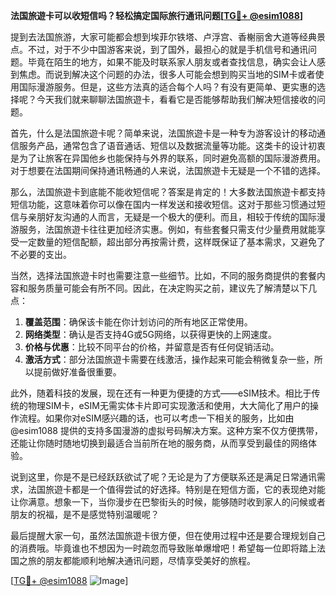 **法国旅遊卡可以收短信吗？轻松搞定国际旅行通讯问题[[TG💪+ @esim1088](https://t.me/s/esim1088)]**

提到去法国旅游，大家可能都会想到埃菲尔铁塔、卢浮宫、香榭丽舍大道等经典景点。不过，对于不少中国游客来说，到了国外，最担心的就是手机信号和通讯问题。毕竟在陌生的地方，如果不能及时联系家人朋友或者查找信息，确实会让人感到焦虑。而说到解决这个问题的办法，很多人可能会想到购买当地的SIM卡或者使用国际漫游服务。但是，这些方法真的适合每个人吗？有没有更简单、更实惠的选择呢？今天我们就来聊聊法国旅遊卡，看看它是否能够帮助我们解决短信接收的问题。

首先，什么是法国旅遊卡呢？简单来说，法国旅遊卡是一种专为游客设计的移动通信服务产品，通常包含了语音通话、短信以及数据流量等功能。这类卡的设计初衷是为了让旅客在异国他乡也能保持与外界的联系，同时避免高额的国际漫游费用。对于想要在法国期间保持通讯畅通的人来说，法国旅遊卡无疑是一个不错的选择。

那么，法国旅遊卡到底能不能收短信呢？答案是肯定的！大多数法国旅遊卡都支持短信功能，这意味着你可以像在国内一样发送和接收短信。这对于那些习惯通过短信与亲朋好友沟通的人而言，无疑是一个极大的便利。而且，相较于传统的国际漫游服务，法国旅遊卡往往更加经济实惠。例如，有些套餐只需支付少量费用就能享受一定数量的短信配额，超出部分再按需计费，这样既保证了基本需求，又避免了不必要的支出。

当然，选择法国旅遊卡时也需要注意一些细节。比如，不同的服务商提供的套餐内容和服务质量可能会有所不同。因此，在决定购买之前，建议先了解清楚以下几点：

1. **覆盖范围**：确保该卡能在你计划访问的所有地区正常使用。
2. **网络类型**：确认是否支持4G或5G网络，以获得更快的上网速度。
3. **价格与优惠**：比较不同平台的价格，并留意是否有任何促销活动。
4. **激活方式**：部分法国旅遊卡需要在线激活，操作起来可能会稍微复杂一些，所以提前做好准备很重要。

此外，随着科技的发展，现在还有一种更为便捷的方式——eSIM技术。相比于传统的物理SIM卡，eSIM无需实体卡片即可实现激活和使用，大大简化了用户的操作流程。如果你对eSIM感兴趣的话，也可以考虑一下相关的服务，比如由@esim1088 提供的支持多国漫游的虚拟号码解决方案。这种方案不仅方便携带，还能让你随时随地切换到最适合当前所在地的服务商，从而享受到最佳的网络体验。

说到这里，你是不是已经跃跃欲试了呢？无论是为了方便联系还是满足日常通讯需求，法国旅遊卡都是一个值得尝试的好选择。特别是在短信方面，它的表现绝对能让你满意。想象一下，当你漫步在巴黎街头的时候，能够随时收到家人的问候或者朋友的祝福，是不是感觉特别温暖呢？

最后提醒大家一句，虽然法国旅遊卡很方便，但在使用过程中还是要合理规划自己的消费哦。毕竟谁也不想因为一时疏忽而导致账单爆增吧！希望每一位即将踏上法国之旅的朋友都能顺利地解决通讯问题，尽情享受美好的旅程。

[[TG💪+ @esim1088](https://t.me/s/esim1088) ![Image](https://i.postimg.cc/4NQfJmqS/Snipaste-2025-05-13-00-14-12.png)]